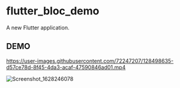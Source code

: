 # flutter_bloc_demo

A new Flutter application.

## DEMO

https://user-images.githubusercontent.com/72247207/128498635-d57ce78d-8f45-4da3-acaf-47590846ad01.mp4


![Screenshot_1628246078](https://user-images.githubusercontent.com/72247207/128498598-ce488ae8-f123-422a-bda4-9af4b03202a5.png)




